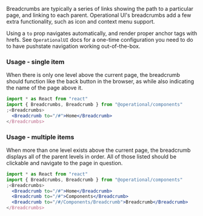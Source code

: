 Breadcrumbs are typically a series of links showing the path to a particular page, and linking to each parent. Operational UI's breadcrumbs add a few extra functionality, such as icon and context menu support.

Using a `to` prop navigates automatically, and render proper anchor tags with hrefs. See `OperationalUI` docs for a one-time configuration you need to do to have pushstate navigation working out-of-the-box.

### Usage - single item

When there is only one level above the current page, the breadcrumb should function like the back button in the browser, as while also indicating the name of the page above it.

```jsx
import * as React from "react"
import { Breadcrumbs, Breadcrumb } from "@operational/components"
;<Breadcrumbs>
  <Breadcrumb to="/#">Home</Breadcrumb>
</Breadcrumbs>
```

### Usage - multiple items

When more than one level exists above the current page, the breadcrumb displays all of the parent levels in order. All of those listed should be clickable and navigate to the page in question.

```jsx
import * as React from "react"
import { Breadcrumbs, Breadcrumb } from "@operational/components"
;<Breadcrumbs>
  <Breadcrumb to="/#">Home</Breadcrumb>
  <Breadcrumb to="/#">Components</Breadcrumb>
  <Breadcrumb to="/#/Components/Breadcrumb">Breadcrumb</Breadcrumb>
</Breadcrumbs>
```
